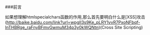 ###前言

如果想理解htmlspecialchars函数的作用,那么首先要明白什么是[XSS]攻击(http://baike.baidu.com/link?url=wpglI3s9Ke_pLRY1vvR7PxoNFbqf-lnTHBRge_raFnyBFmvGwmuM34p3y0kWQNtn)(Cross Site Scripting)
